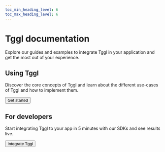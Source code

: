 ```yaml
---
toc_min_heading_level: 6
toc_max_heading_level: 6
---
```


# Tggl documentation
Explore our guides and examples to integrate Tggl in your application and get the most out of your experience.


<div className="row">
<div className="col col--6">
<Card>

## Using Tggl
Discover the core concepts of Tggl and learn about the different use-cases of Tggl and how to implement them.

<Button to="/docs/doc">Get started</Button>
</Card>
</div>
<div className="col col--6">
<Card>

## For developers
Start integrating Tggl to your app in 5 minutes with our SDKs and see results live.

<Button to="./docs/developers/">Integrate Tggl</Button>
</Card>
</div>
</div>